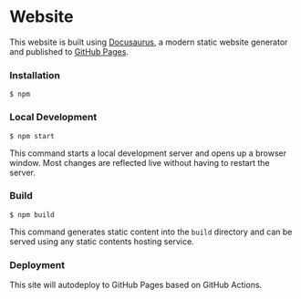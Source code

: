 # Website

This website is built using [Docusaurus](https://docusaurus.io/), a modern static website generator and published to [GitHub Pages](https://fwu-de.github.io/bmi-docs/).

### Installation

```
$ npm
```

### Local Development

```
$ npm start
```

This command starts a local development server and opens up a browser window. Most changes are reflected live without having to restart the server.

### Build

```
$ npm build
```

This command generates static content into the `build` directory and can be served using any static contents hosting service.

### Deployment

This site will autodeploy to GitHub Pages based on GitHub Actions.
